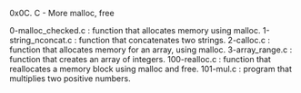 0x0C. C - More malloc, free

0-malloc_checked.c : function that allocates memory using malloc. 
1-string_nconcat.c : function that concatenates two strings. 
2-calloc.c : function that allocates memory for an array, using malloc. 
3-array_range.c : function that creates an array of integers. 
100-realloc.c : function that reallocates a memory block using malloc and free. 
101-mul.c : program that multiplies two positive numbers.
